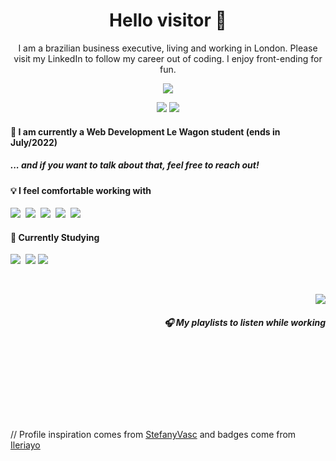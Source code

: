 <h1 align='center'> Hello visitor 🎃</h1>

<p align='center'>
  I am a brazilian business executive, living and working in London. Please visit my LinkedIn to follow my career out of coding. I enjoy front-ending for fun.
</p>

<p align='center'>
  <a href="https://github.com/piresgabriel"><img src="https://visitor-badge.glitch.me/badge?page_id=piresgabriel??style=for-the-badge&logo=appveyor"></a>
</p>


<p align='center'>
  <a href="https://www.linkedin.com/in/gabrielgpires/"><img src="https://img.shields.io/badge/linkedin-%230077B5.svg?&style=for-the-badge&logo=linkedin&logoColor=white" /></a>
  <a href="mailto:piresgabrieluk@gmail.com?subject=Hello%20Gabriel"><img src="https://img.shields.io/badge/gmail-%23D14836.svg?&style=for-the-badge&logo=gmail&logoColor=white" /></a>
</p>
<h4>🚃  I am currently a Web Development Le Wagon student (ends in July/2022) </h4>
<h5><i>... and if you want to talk about that, feel free to reach out!</i></h5>
<h4>💡 I feel comfortable working with </h4>
<p>
  <img src="https://img.shields.io/badge/html5%20-%23e34f26.svg?&style=for-the-badge&logo=html5&logoColor=white" />&nbsp;&nbsp;<img src="https://img.shields.io/badge/CSS3-1572B6?&style=for-the-badge&logo=css3&logoColor=white" />&nbsp;&nbsp;<img src="https://img.shields.io/badge/Bootstrap-563D7C?style=for-the-badge&logo=bootstrap&logoColor=white">&nbsp;&nbsp;<img src="https://img.shields.io/badge/rails-%23CC0000.svg?style=for-the-badge&logo=ruby-on-rails&logoColor=white" />&nbsp;&nbsp;<img src="https://img.shields.io/badge/ruby-%23CC342D.svg?style=for-the-badge&logo=ruby&logoColor=white" />&nbsp;&nbsp;
</p>

<h4>📖 Currently Studying</h4>
<p>
  <img src="https://img.shields.io/badge/JavaScript-F7DF1E?style=for-the-badge&logo=javascript&logoColor=black" />&nbsp;&nbsp;<img src="https://img.shields.io/badge/React-20232A?style=for-the-badge&logo=react&logoColor=61DAFB" />
  <img src="https://img.shields.io/badge/TypeScript-007ACC?style=for-the-badge&logo=typescript&logoColor=white" />
</p>
<br>
<p align="right">
  <a href="https://open.spotify.com/user/12150045612/playlists"><img src="https://img.shields.io/badge/spotify-%231ED760.svg?&style=for-the-badge&logo=spotify&logoColor=white" /></a>
  <h5 align="right">🎧 My playlists to listen while working</h5>
</p>



<br>
<br>
<br>
<br>
<br>
<br>
<br>
<p align="left">
// Profile inspiration comes from <a href="https://github.com/StefanyVasc">StefanyVasc</a> and badges come from <a href="https://github.com/Ileriayo/markdown-badges">Ileriayo</a>
</p>
